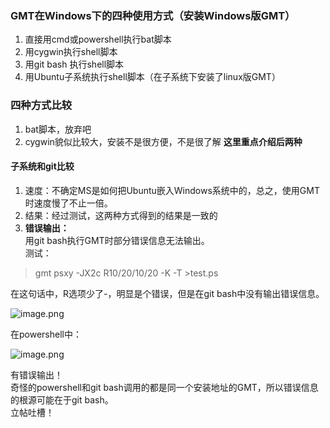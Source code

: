 ### GMT在Windows下的四种使用方式（安装Windows版GMT）
1.  直接用cmd或powershell执行bat脚本
2. 用cygwin执行shell脚本
3. 用git bash 执行shell脚本
4. 用Ubuntu子系统执行shell脚本（在子系统下安装了linux版GMT）
### 四种方式比较
1. bat脚本，放弃吧
2. cygwin貌似比较大，安装不是很方便，不是很了解
**这里重点介绍后两种**
#### 子系统和git比较
1. 速度：不确定MS是如何把Ubuntu嵌入Windows系统中的，总之，使用GMT时速度慢了不止一倍。
2. 结果：经过测试，这两种方式得到的结果是一致的
3. **错误输出：**  
用git bash执行GMT时部分错误信息无法输出。  
测试：
> gmt psxy -JX2c R10/20/10/20 -K -T >test.ps

在这句话中，R选项少了-，明显是个错误，但是在git bash中没有输出错误信息。

![image.png](https://upload-images.jianshu.io/upload_images/7955445-8fa9ee6414cb01ec.png?imageMogr2/auto-orient/strip%7CimageView2/2/w/1240)

在powershell中：

![image.png](https://upload-images.jianshu.io/upload_images/7955445-1f9e76515ba825d4.png?imageMogr2/auto-orient/strip%7CimageView2/2/w/1240)

有错误输出！    
奇怪的powershell和git bash调用的都是同一个安装地址的GMT，所以错误信息的根源可能在于git bash。  
立帖吐槽！
